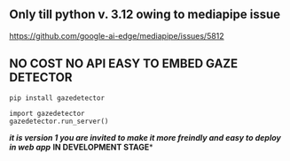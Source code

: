 ## Only till python v. 3.12 owing to mediapipe issue 
https://github.com/google-ai-edge/mediapipe/issues/5812
## NO COST NO API EASY TO EMBED GAZE DETECTOR
```
pip install gazedetector
```
```
import gazedetector
gazedetector.run_server()
```
***it is version 1 you are invited to make it more freindly and easy to deploy in web app***
****IN DEVELOPMENT STAGE*****
